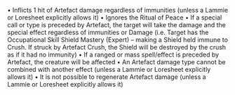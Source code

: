 • Inflicts 1 hit of Artefact damage regardless of immunities (unless a Lammie or Loresheet explicitly allows it) 
• Ignores the Ritual of Peace 
• If a special call or type is preceded by Artefact, the target will take the damage and the special effect regardless of immunities or Damage (i.e. Target has the Occupational Skill Shield Mastery (Expert) – making a Shield held immune to Crush. If struck by Artefact Crush, the Shield will be destroyed by the crush as if it had no immunity) 
• If a ranged or mass spell/effect is preceded by Artefact, the creature will be affected 
• An Artefact damage type cannot be combined with another effect (unless a Lammie or Loresheet explicitly allows it) 
• It is not possible to regenerate Artefact damage (unless a Lammie or Loresheet explicitly allows it)